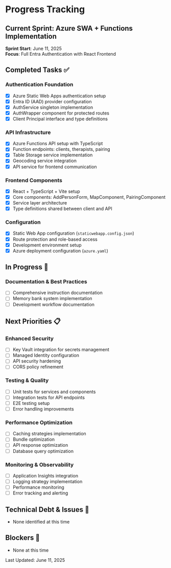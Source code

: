 # Progress Tracking

## Current Sprint: Azure SWA + Functions Implementation
**Sprint Start**: June 11, 2025  
**Focus**: Full Entra Authentication with React Frontend

## Completed Tasks ✅

### Authentication Foundation
- [x] Azure Static Web Apps authentication setup
- [x] Entra ID (AAD) provider configuration
- [x] AuthService singleton implementation
- [x] AuthWrapper component for protected routes
- [x] Client Principal interface and type definitions

### API Infrastructure  
- [x] Azure Functions API setup with TypeScript
- [x] Function endpoints: clients, therapists, pairing
- [x] Table Storage service implementation
- [x] Geocoding service integration
- [x] API service for frontend communication

### Frontend Components
- [x] React + TypeScript + Vite setup
- [x] Core components: AddPersonForm, MapComponent, PairingComponent
- [x] Service layer architecture
- [x] Type definitions shared between client and API

### Configuration
- [x] Static Web App configuration (`staticwebapp.config.json`)
- [x] Route protection and role-based access
- [x] Development environment setup
- [x] Azure deployment configuration (`azure.yaml`)

## In Progress 🔄

### Documentation & Best Practices
- [ ] Comprehensive instruction documentation
- [ ] Memory bank system implementation
- [ ] Development workflow documentation

## Next Priorities 📋

### Enhanced Security
- [ ] Key Vault integration for secrets management
- [ ] Managed Identity configuration
- [ ] API security hardening
- [ ] CORS policy refinement

### Testing & Quality
- [ ] Unit tests for services and components
- [ ] Integration tests for API endpoints
- [ ] E2E testing setup
- [ ] Error handling improvements

### Performance Optimization
- [ ] Caching strategies implementation
- [ ] Bundle optimization
- [ ] API response optimization
- [ ] Database query optimization

### Monitoring & Observability
- [ ] Application Insights integration
- [ ] Logging strategy implementation
- [ ] Performance monitoring
- [ ] Error tracking and alerting

## Technical Debt & Issues 🚨
- None identified at this time

## Blockers 🚫
- None at this time

Last Updated: June 11, 2025
